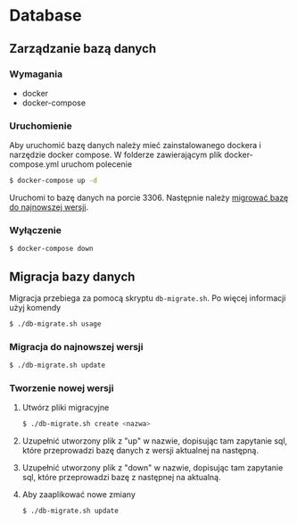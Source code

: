 # Database

## Zarządzanie bazą danych

### Wymagania

- docker
- docker-compose

### Uruchomienie

Aby uruchomić bazę danych należy mieć zainstalowanego dockera i narzędzie docker compose. W folderze zawierającym plik
docker-compose.yml uruchom polecenie

```bash
$ docker-compose up -d
```

Uruchomi to bazę danych na porcie 3306. Następnie
należy [migrować bazę do najnowszej wersji](#migracja-do-najnowszej-wersji).

### Wyłączenie

```bash
$ docker-compose down
```

## Migracja bazy danych

Migracja przebiega za pomocą skryptu ```db-migrate.sh```. Po więcej informacji użyj komendy

```bash
$ ./db-migrate.sh usage
```

### Migracja do najnowszej wersji

```bash
$ ./db-migrate.sh update
```

### Tworzenie nowej wersji

1. Utwórz pliki migracyjne

   ```bash
   $ ./db-migrate.sh create <nazwa>
   ```
2. Uzupełnić utworzony plik z "up" w nazwie, dopisując tam zapytanie sql, które przeprowadzi bazę danych z wersji
   aktualnej na następną.


3. Uzupełnić utworzony plik z "down" w nazwie, dopisując tam zapytanie sql, które przeprowadzi bazę z następnej na
   aktualną.


4. Aby zaaplikować nowe zmiany

   ```bash 
   $ ./db-migrate.sh update
   ```